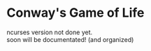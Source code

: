 # Conway's Game of Life
ncurses version not done yet.   
soon will be documentated! (and organized)
